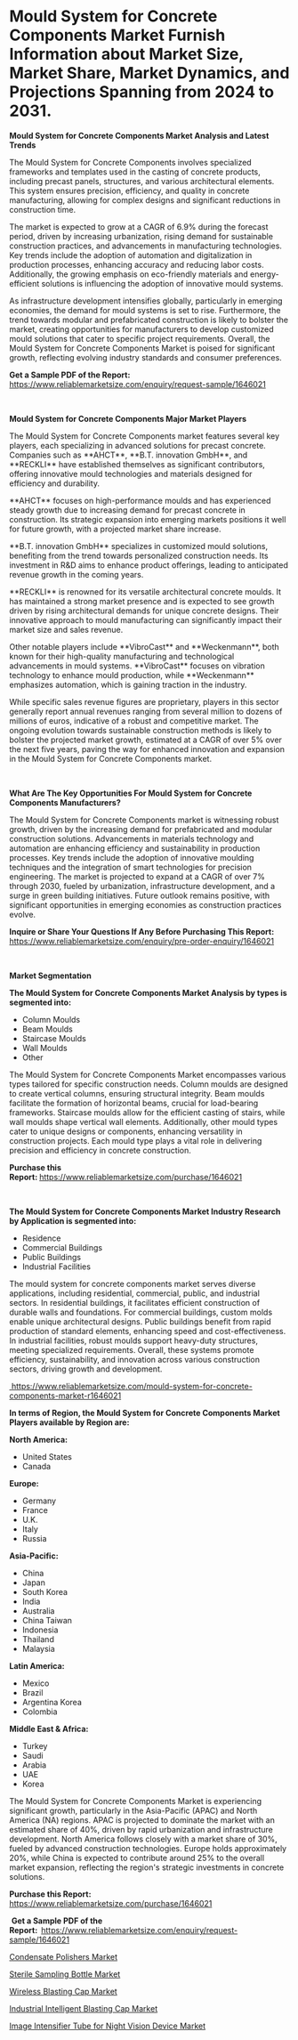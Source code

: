 <p><h1>Mould System for Concrete Components Market Furnish Information about Market Size, Market Share, Market Dynamics, and Projections Spanning from 2024 to 2031.</h1></p><p><strong>Mould System for Concrete Components Market Analysis and Latest Trends</strong></p>
<p><p>The Mould System for Concrete Components involves specialized frameworks and templates used in the casting of concrete products, including precast panels, structures, and various architectural elements. This system ensures precision, efficiency, and quality in concrete manufacturing, allowing for complex designs and significant reductions in construction time. </p><p>The market is expected to grow at a CAGR of 6.9% during the forecast period, driven by increasing urbanization, rising demand for sustainable construction practices, and advancements in manufacturing technologies. Key trends include the adoption of automation and digitalization in production processes, enhancing accuracy and reducing labor costs. Additionally, the growing emphasis on eco-friendly materials and energy-efficient solutions is influencing the adoption of innovative mould systems. </p><p>As infrastructure development intensifies globally, particularly in emerging economies, the demand for mould systems is set to rise. Furthermore, the trend towards modular and prefabricated construction is likely to bolster the market, creating opportunities for manufacturers to develop customized mould solutions that cater to specific project requirements. Overall, the Mould System for Concrete Components Market is poised for significant growth, reflecting evolving industry standards and consumer preferences.</p></p>
<p><strong>Get a Sample PDF of the Report:&nbsp;</strong> <a href="https://www.reliablemarketsize.com/enquiry/request-sample/1646021?utm_campaign=1550&utm_medium=2&utm_source=Github&utm_content=ia&utm_term=27102024&utm_id=mould-system-for-concrete-components">https://www.reliablemarketsize.com/enquiry/request-sample/1646021</a></p>
<p>&nbsp;</p>
<p><strong>Mould System for Concrete Components Major Market Players</strong></p>
<p><p>The Mould System for Concrete Components market features several key players, each specializing in advanced solutions for precast concrete. Companies such as **AHCT**, **B.T. innovation GmbH**, and **RECKLI** have established themselves as significant contributors, offering innovative mould technologies and materials designed for efficiency and durability.</p><p>**AHCT** focuses on high-performance moulds and has experienced steady growth due to increasing demand for precast concrete in construction. Its strategic expansion into emerging markets positions it well for future growth, with a projected market share increase.</p><p>**B.T. innovation GmbH** specializes in customized mould solutions, benefiting from the trend towards personalized construction needs. Its investment in R&D aims to enhance product offerings, leading to anticipated revenue growth in the coming years.</p><p>**RECKLI** is renowned for its versatile architectural concrete moulds. It has maintained a strong market presence and is expected to see growth driven by rising architectural demands for unique concrete designs. Their innovative approach to mould manufacturing can significantly impact their market size and sales revenue.</p><p>Other notable players include **VibroCast** and **Weckenmann**, both known for their high-quality manufacturing and technological advancements in mould systems. **VibroCast** focuses on vibration technology to enhance mould production, while **Weckenmann** emphasizes automation, which is gaining traction in the industry.</p><p>While specific sales revenue figures are proprietary, players in this sector generally report annual revenues ranging from several million to dozens of millions of euros, indicative of a robust and competitive market. The ongoing evolution towards sustainable construction methods is likely to bolster the projected market growth, estimated at a CAGR of over 5% over the next five years, paving the way for enhanced innovation and expansion in the Mould System for Concrete Components market.</p></p>
<p>&nbsp;</p>
<p><strong>What Are The Key Opportunities For Mould System for Concrete Components Manufacturers?</strong></p>
<p><p>The Mould System for Concrete Components market is witnessing robust growth, driven by the increasing demand for prefabricated and modular construction solutions. Advancements in materials technology and automation are enhancing efficiency and sustainability in production processes. Key trends include the adoption of innovative moulding techniques and the integration of smart technologies for precision engineering. The market is projected to expand at a CAGR of over 7% through 2030, fueled by urbanization, infrastructure development, and a surge in green building initiatives. Future outlook remains positive, with significant opportunities in emerging economies as construction practices evolve.</p></p>
<p><strong>Inquire or Share Your Questions If Any Before Purchasing This Report:</strong> <a href="https://www.reliablemarketsize.com/enquiry/pre-order-enquiry/1646021?utm_campaign=1550&utm_medium=2&utm_source=Github&utm_content=ia&utm_term=27102024&utm_id=mould-system-for-concrete-components">https://www.reliablemarketsize.com/enquiry/pre-order-enquiry/1646021</a></p>
<p>&nbsp;</p>
<p><strong>Market Segmentation</strong></p>
<p><strong>The Mould System for Concrete Components Market Analysis by types is segmented into:</strong></p>
<p><ul><li>Column Moulds</li><li>Beam Moulds</li><li>Staircase Moulds</li><li>Wall Moulds</li><li>Other</li></ul></p>
<p><p>The Mould System for Concrete Components Market encompasses various types tailored for specific construction needs. Column moulds are designed to create vertical columns, ensuring structural integrity. Beam moulds facilitate the formation of horizontal beams, crucial for load-bearing frameworks. Staircase moulds allow for the efficient casting of stairs, while wall moulds shape vertical wall elements. Additionally, other mould types cater to unique designs or components, enhancing versatility in construction projects. Each mould type plays a vital role in delivering precision and efficiency in concrete construction.</p></p>
<p><strong>Purchase this Report:&nbsp;</strong><a href="https://www.reliablemarketsize.com/purchase/1646021?utm_campaign=1550&utm_medium=2&utm_source=Github&utm_content=ia&utm_term=27102024&utm_id=mould-system-for-concrete-components">https://www.reliablemarketsize.com/purchase/1646021</a></p>
<p>&nbsp;</p>
<p><strong>The Mould System for Concrete Components Market Industry Research by Application is segmented into:</strong></p>
<p><ul><li>Residence</li><li>Commercial Buildings</li><li>Public Buildings</li><li>Industrial Facilities</li></ul></p>
<p><p>The mould system for concrete components market serves diverse applications, including residential, commercial, public, and industrial sectors. In residential buildings, it facilitates efficient construction of durable walls and foundations. For commercial buildings, custom molds enable unique architectural designs. Public buildings benefit from rapid production of standard elements, enhancing speed and cost-effectiveness. In industrial facilities, robust moulds support heavy-duty structures, meeting specialized requirements. Overall, these systems promote efficiency, sustainability, and innovation across various construction sectors, driving growth and development.</p></p>
<p><a href="https://www.reliablemarketsize.com/mould-system-for-concrete-components-market-r1646021?utm_campaign=1550&utm_medium=2&utm_source=Github&utm_content=ia&utm_term=27102024&utm_id=mould-system-for-concrete-components">&nbsp;https://www.reliablemarketsize.com/mould-system-for-concrete-components-market-r1646021</a></p>
<p><strong>In terms of Region, the Mould System for Concrete Components Market Players available by Region are:</strong></p>
<p>
    <p> <strong> North America: </strong>
        <ul>
            <li>United States</li>
            <li>Canada</li>
        </ul>
        </p> 
    <p> <strong> Europe: </strong>
        <ul>
            <li>Germany</li>
            <li>France</li>
            <li>U.K.</li>
            <li>Italy</li>
            <li>Russia</li>
        </ul>
        </p> 
    <p> <strong> Asia-Pacific: </strong>
        <ul>
            <li>China</li>
            <li>Japan</li>
            <li>South Korea</li>
            <li>India</li>
            <li>Australia</li>
            <li>China Taiwan</li>
            <li>Indonesia</li>
            <li>Thailand</li>
            <li>Malaysia</li>
        </ul>
        </p> 
    <p> <strong> Latin America: </strong>
        <ul>
            <li>Mexico</li>
            <li>Brazil</li>
            <li>Argentina Korea</li>
            <li>Colombia</li>
        </ul>
        </p> 
    <p> <strong> Middle East & Africa: </strong>
        <ul>
            <li>Turkey</li>
            <li>Saudi</li>
            <li>Arabia</li>
            <li>UAE</li>
            <li>Korea</li>
        </ul>
    </p>
    </p>
<p><p>The Mould System for Concrete Components Market is experiencing significant growth, particularly in the Asia-Pacific (APAC) and North America (NA) regions. APAC is projected to dominate the market with an estimated share of 40%, driven by rapid urbanization and infrastructure development. North America follows closely with a market share of 30%, fueled by advanced construction technologies. Europe holds approximately 20%, while China is expected to contribute around 25% to the overall market expansion, reflecting the region's strategic investments in concrete solutions.</p></p>
<p><strong>Purchase this Report: </strong><a href="https://www.reliablemarketsize.com/purchase/1646021?utm_campaign=1550&utm_medium=2&utm_source=Github&utm_content=ia&utm_term=27102024&utm_id=mould-system-for-concrete-components">https://www.reliablemarketsize.com/purchase/1646021</a></p>
<p>&nbsp;<strong>Get a Sample PDF of the Report:&nbsp;&nbsp;</strong><a href="https://www.reliablemarketsize.com/enquiry/request-sample/1646021?utm_campaign=1550&utm_medium=2&utm_source=Github&utm_content=ia&utm_term=27102024&utm_id=mould-system-for-concrete-components">https://www.reliablemarketsize.com/enquiry/request-sample/1646021</a></p>
<p><strong></strong></p>
<p><p><a href="https://www.linkedin.com/pulse/surfing-condensate-polishers-wave-riding-market-currents-2031-jer4c?trk=public_post_embed_feed-article-content&utm_campaign=1550&utm_medium=2&utm_source=Github&utm_content=ia&utm_term=27102024&utm_id=mould-system-for-concrete-components">Condensate Polishers Market</a></p><p><a href="https://www.linkedin.com/pulse/sterile-sampling-bottle-market-opportunities-emerging-global-ejiic?trk=public_post_embed_feed-article-content&utm_campaign=1550&utm_medium=2&utm_source=Github&utm_content=ia&utm_term=27102024&utm_id=mould-system-for-concrete-components">Sterile Sampling Bottle Market</a></p><p><a href="https://issuu.com/reportprime-2/docs/wireless-blasting-cap-market-size-2_68ef087b3577d0?utm_campaign=1550&utm_medium=2&utm_source=Github&utm_content=ia&utm_term=27102024&utm_id=mould-system-for-concrete-components">Wireless Blasting Cap Market</a></p><p><a href="https://issuu.com/reportprime-2/docs/industrial-intelligent-blasting-cap_6b6b25e8d8c4f9?utm_campaign=1550&utm_medium=2&utm_source=Github&utm_content=ia&utm_term=27102024&utm_id=mould-system-for-concrete-components">Industrial Intelligent Blasting Cap Market</a></p><p><a href="https://github.com/ChiragRp1/Market-Research-Report-List-6/blob/main/image-intensifier-tube-for-night-vision-device-market.md?utm_campaign=1550&utm_medium=2&utm_source=Github&utm_content=ia&utm_term=27102024&utm_id=mould-system-for-concrete-components">Image Intensifier Tube for Night Vision Device Market</a></p></p>